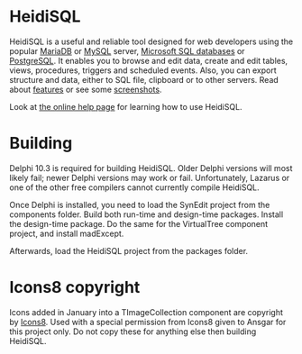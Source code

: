 # HeidiSQL
HeidiSQL is a useful and reliable tool designed for web developers using the popular [MariaDB](http://www.mariadb.org/) or [MySQL](http://www.mysql.com/) server, [Microsoft SQL databases](http://www.microsoft.com/sql/) or [PostgreSQL](http://www.postgresql.org/). It enables you to browse and edit data, create and edit tables, views, procedures, triggers and scheduled events. Also, you can export structure and data, either to SQL file, clipboard or to other servers. Read about [features](https://www.heidisql.com/#featurelist) or see some [screenshots](https://www.heidisql.com/screenshots.php). 

Look at [the online help page](http://www.heidisql.com/help.php) for learning how to use HeidiSQL.

# Building
Delphi 10.3 is required for building HeidiSQL. Older Delphi versions will most likely fail; newer Delphi versions may work or fail. Unfortunately, Lazarus or one 
of the other free compilers cannot currently compile HeidiSQL.

Once Delphi is installed, you need to load the SynEdit project from the components folder. Build both run-time and design-time packages. Install the 
design-time package. Do the same for the VirtualTree component project, and install madExcept.

Afterwards, load the HeidiSQL project from the packages folder.

# Icons8 copyright
Icons added in January into a TImageCollection component are copyright by [Icons8](https://icons8.com). Used with a special permission from Icons8 given to Ansgar for this project only. Do not copy these for anything else then building HeidiSQL.